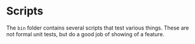 # Scripts

The `bin` folder contains several scripts that test various things. These are not formal unit tests,
but do a good job of showing of a feature.
